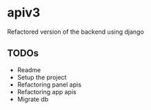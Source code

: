 # apiv3
Refactored version of the backend using django

## TODOs
- Readme
- Setup the project
- Refactoring panel apis
- Refactoring app apis
- Migrate db
